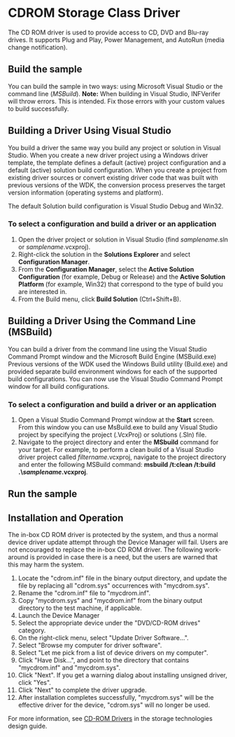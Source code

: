 <!---
    name: CDROM Storage Class Driver
    platform: KMDF
    language: cpp
    category: Storage
    description: Provide access to CD, DVD and Blu-ray drives, supports Plug and Play, Power Management, and AutoRun (media change notification). 
    samplefwlink: http://go.microsoft.com/fwlink/p/?LinkId=617971
--->


CDROM Storage Class Driver
==========================

The CD ROM driver is used to provide access to CD, DVD and Blu-ray drives. It supports Plug and Play, Power Management, and AutoRun (media change notification).

Build the sample
----------------

You can build the sample in two ways: using Microsoft Visual Studio or the command line (*MSBuild*).
**Note:** When building in Visual Studio, INFVerifer will throw errors. This is intended. Fix those errors with your custom values to build successfully.

Building a Driver Using Visual Studio
-------------------------------------

You build a driver the same way you build any project or solution in Visual Studio. When you create a new driver project using a Windows driver template, the template defines a default (active) project configuration and a default (active) solution build configuration. When you create a project from existing driver sources or convert existing driver code that was built with previous versions of the WDK, the conversion process preserves the target version information (operating systems and platform).

The default Solution build configuration is Visual Studio Debug and Win32.

### To select a configuration and build a driver or an application

1.  Open the driver project or solution in Visual Studio (find *samplename*.sln or *samplename*.vcxproj).
2.  Right-click the solution in the **Solutions Explorer** and select **Configuration Manager**.
3.  From the **Configuration Manager**, select the **Active Solution Configuration** (for example, Debug or Release) and the **Active Solution Platform** (for example, Win32) that correspond to the type of build you are interested in.
4.  From the Build menu, click **Build Solution** (Ctrl+Shift+B).

Building a Driver Using the Command Line (MSBuild)
--------------------------------------------------

You can build a driver from the command line using the Visual Studio Command Prompt window and the Microsoft Build Engine (MSBuild.exe) Previous versions of the WDK used the Windows Build utility (Build.exe) and provided separate build environment windows for each of the supported build configurations. You can now use the Visual Studio Command Prompt window for all build configurations.

### To select a configuration and build a driver or an application

1.  Open a Visual Studio Command Prompt window at the **Start** screen. From this window you can use MsBuild.exe to build any Visual Studio project by specifying the project (.VcxProj) or solutions (.Sln) file.
2.  Navigate to the project directory and enter the **MSbuild** command for your target. For example, to perform a clean build of a Visual Studio driver project called *filtername*.vcxproj, navigate to the project directory and enter the following MSBuild command: **msbuild /t:clean /t:build .\\***samplename***.vcxproj**.

Run the sample
--------------

Installation and Operation
--------------------------

The in-box CD ROM driver is protected by the system, and thus a normal device driver update attempt through the Device Manager will fail. Users are not encouraged to replace the in-box CD ROM driver. The following work-around is provided in case there is a need, but the users are warned that this may harm the system.

1.  Locate the "cdrom.inf" file in the binary output directory, and update the file by replacing all "cdrom.sys" occurrences with "mycdrom.sys".
2.  Rename the "cdrom.inf" file to "mycdrom.inf".
3.  Copy "mycdrom.sys" and "mycdrom.inf" from the binary output directory to the test machine, if applicable.
4.  Launch the Device Manager
5.  Select the appropriate device under the "DVD/CD-ROM drives" category.
6.  On the right-click menu, select "Update Driver Software...".
7.  Select "Browse my computer for driver software".
8.  Select "Let me pick from a list of device drivers on my computer".
9.  Click "Have Disk...", and point to the directory that contains "mycdrom.inf" and "mycdrom.sys".
10. Click "Next". If you get a warning dialog about installing unsigned driver, click "Yes".
11. Click "Next" to complete the driver upgrade.
12. After installation completes successfully, "mycdrom.sys" will be the effective driver for the device, "cdrom.sys" will no longer be used.

For more information, see [CD-ROM Drivers](https://msdn.microsoft.com/en-us/library/windows/hardware/ff551391) in the storage technologies design guide.

